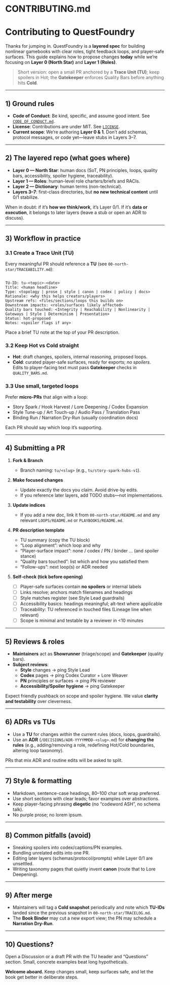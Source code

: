 # CONTRIBUTING.md

# Contributing to QuestFoundry

Thanks for jumping in. QuestFoundry is a **layered spec** for building nonlinear gamebooks with clear roles, tight feedback loops, and player-safe surfaces. This guide explains how to propose changes **today** while we’re focusing on **Layer 0 (North Star)** and **Layer 1 (Roles)**.

> Short version: open a small PR anchored by a **Trace Unit (TU)**; keep spoilers in Hot; the **Gatekeeper** enforces Quality Bars before anything hits **Cold**.

---

## 1) Ground rules

- **Code of Conduct**: Be kind, specific, and assume good intent. See [`CODE_OF_CONDUCT.md`](./CODE_OF_CONDUCT.md).
- **License**: Contributions are under MIT. See [`LICENSE`](./LICENSE).
- **Current scope**: We’re authoring **Layer 0 & 1**. Don’t add schemas, protocol messages, or code yet—leave stubs in Layers 3–7.

---

## 2) The layered repo (what goes where)

- **Layer 0 — North Star**: human docs (SoT, PN principles, loops, quality bars, accessibility, spoiler hygiene, traceability).  
- **Layer 1 — Roles**: human-level role charters/briefs and RACIs.  
- **Layer 2 — Dictionary**: human terms (non-technical).  
- **Layers 3–7**: first-class directories, but **no new technical content** until 0/1 stabilize.

When in doubt: if it’s **how we think/work**, it’s Layer 0/1. If it’s **data or execution**, it belongs to later layers (leave a stub or open an ADR to discuss).

---

## 3) Workflow in practice

### 3.1 Create a Trace Unit (TU)
Every meaningful PR should reference a **TU** (see `00-north-star/TRACEABILITY.md`):

```

TU-ID: tu-<topic>-<date>
Title: <human headline>
Type: <topology | prose | style | canon | codex | policy | docs>
Rationale: <why this helps creators/players>
Upstream refs: <files/sections/loops this builds on>
Downstream impacts: <roles/surfaces likely affected>
Quality bars touched: <Integrity | Reachability | Nonlinearity | Gateways | Style | Determinism | Presentation>
Status: hot-proposed
Notes: <spoiler flags if any>

```

Place a brief TU note at the top of your PR description.

### 3.2 Keep Hot vs Cold straight
- **Hot**: draft changes, spoilers, internal reasoning, proposed loops.  
- **Cold**: curated player-safe surfaces, ready for exports; *no spoilers*.  
Edits to player-facing text must pass **Gatekeeper** checks in `QUALITY_BARS.md`.

### 3.3 Use small, targeted loops
Prefer **micro-PRs** that align with a loop:
- Story Spark / Hook Harvest / Lore Deepening / Codex Expansion  
- Style Tune-up / Art Touch-up / Audio Pass / Translation Pass  
- Binding Run / Narration Dry-Run (usually coordination docs)

Each PR should say which loop it’s supporting.

---

## 4) Submitting a PR

1. **Fork & Branch**
   - Branch naming: `tu/<slug>` (e.g., `tu/story-spark-hubs-v1`).

2. **Make focused changes**
   - Update exactly the docs you claim. Avoid drive-by edits.
   - If you reference later layers, add TODO stubs—not implementations.

3. **Update indices**
   - If you add a new doc, link it from `00-north-star/README.md` and any relevant `LOOPS/README.md` or `PLAYBOOKS/README.md`.

4. **PR description template**
   - TU summary (copy the TU block)
   - “Loop alignment”: which loop and why
   - “Player-surface impact”: none / codex / PN / binder … (and spoiler stance)
   - “Quality bars touched”: list which and how you satisfied them
   - “Follow-ups”: next loop(s) or ADR needed

5. **Self-check (tick before opening)**
   - [ ] Player-safe surfaces contain **no spoilers** or internal labels
   - [ ] Links resolve; anchors match filenames and headings
   - [ ] Style matches register (see Style Lead guardrails)
   - [ ] Accessibility basics: headings meaningful; alt-text where applicable
   - [ ] Traceability: TU referenced in touched files (Lineage line when relevant)
   - [ ] Scope is minimal and testable by a reviewer in <10 minutes

---

## 5) Reviews & roles

- **Maintainers** act as **Showrunner** (triage/scope) and **Gatekeeper** (quality bars).  
- **Subject reviews**:
  - **Style** changes → ping Style Lead  
  - **Codex** pages → ping Codex Curator + Lore Weaver  
  - **PN** principles or surfaces → ping PN reviewer  
  - **Accessibility/Spoiler hygiene** → ping Gatekeeper

Expect friendly pushback on scope and spoiler hygiene. We value **clarity and testability** over cleverness.

---

## 6) ADRs vs TUs

- Use a **TU** for changes *within* the current rules (docs, loops, guardrails).  
- Use an **ADR** (`/DECISIONS/ADR-YYYYMMDD-<slug>.md`) for **changing the rules** (e.g., adding/removing a role, redefining Hot/Cold boundaries, altering loop taxonomy).

PRs that mix ADR and routine edits will be asked to split.

---

## 7) Style & formatting

- Markdown, sentence-case headings, 80–100 char soft wrap preferred.  
- Use short sections with clear leads; favor examples over abstractions.  
- Keep player-facing phrasing **diegetic** (no “codeword ASH”, no schema talk).  
- No purple prose; no lorem ipsum.

---

## 8) Common pitfalls (avoid)

- Sneaking spoilers into codex/captions/PN examples.  
- Bundling unrelated edits into one PR.  
- Editing later layers (schemas/protocol/prompts) while Layer 0/1 are unsettled.  
- Writing taxonomy pages that quietly invent **canon** (route that to Lore Deepening).

---

## 9) After merge

- Maintainers will tag a **Cold snapshot** periodically and note which **TU-IDs** landed since the previous snapshot in `00-north-star/TRACELOG.md`.  
- The **Book Binder** may cut a new export view; the PN may schedule a **Narration Dry-Run**.

---

## 10) Questions?

Open a Discussion or a draft PR with the TU header and “Questions” section. Small, concrete examples beat long hypotheticals.

**Welcome aboard.** Keep changes small, keep surfaces safe, and let the book get better in deliberate steps.
